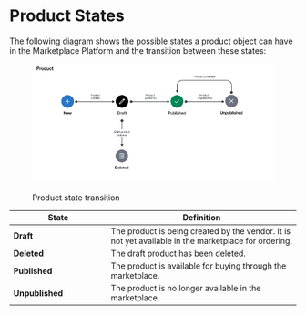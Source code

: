 # Product States

The following diagram shows the possible states a product object can have in the Marketplace Platform and the transition between these states:

<figure><img src="../../../../.gitbook/assets/state_diagram_product.png" alt=""><figcaption><p>Product state transition</p></figcaption></figure>

<table><thead><tr><th width="157">State</th><th>Definition</th></tr></thead><tbody><tr><td><strong>Draft</strong></td><td>The product is being created by the vendor. It is not yet available in the marketplace for ordering.</td></tr><tr><td><strong>Deleted</strong></td><td>The draft product has been deleted.</td></tr><tr><td><strong>Published</strong></td><td>The product is available for buying through the marketplace.</td></tr><tr><td><strong>Unpublished</strong></td><td>The product is no longer available in the marketplace.</td></tr></tbody></table>
